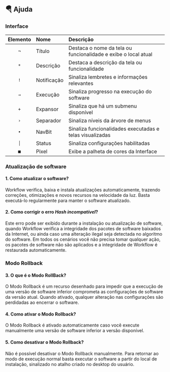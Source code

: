 ## :parachute: Ajuda
### Interface
|Elemento|Nome|Descrição|
|:---:|:---|:---|
|`¬`|Título|Destaca o nome da tela ou funcionalidade e exibe o local atual|
|`*`|Descrição|Destaca a descrição da tela ou funcionalidade|
|`!`|Notificação|Sinaliza lembretes e informações relevantes|
|`→`|Execução|Sinaliza progresso na execução do software|
|`+`|Expansor|Sinaliza que há um submenu disponível|
|`›`|Separador|Sinaliza níveis da árvore de menus|
|`•`|NavBit|Sinaliza funcionalidades executadas e telas visualizadas|
|`│`|Status|Sinaliza configurações habilitadas|
|`■`|Pixel|Exibe a palheta de cores da Interface|

### Atualização de software
#### 1. Como atualizar o software?

Workflow verifica, baixa e instala atualizações automaticamente, trazendo correções, otimizações e novos recursos na velocidade da luz. Basta executá-lo regularmente para manter o software atualizado.

#### 2. Como corrigir o erro *Hash incompatível*?

Este erro pode ser exibido durante a instalação ou atualização de software, quando Workflow verifica a integridade dos pacotes de software baixados da Internet, ou ainda caso uma alteração ilegal seja detectada no algoritmo do software. Em todos os cenários você não precisa tomar qualquer ação, os pacotes de software não são aplicados e a integridade de Workflow é restaurada automaticamente.

### Modo Rollback
#### 3. O que é o Modo RollBack?

O Modo Rollback é um recurso desenhado para impedir que a execução de uma versão de software inferior comprometa as configurações de software da versão atual. Quando ativado, qualquer alteração nas configurações são perdidadas ao encerrar o software.

#### 4. Como ativar o Modo Rollback?

O Modo Rollback é ativado automaticamente caso você execute manualmente uma versão de software inferior a versão disponível.

#### 5. Como desativar o Modo Rollback?

Não é possível desativar o Modo Rollback manualmente. Para retornar ao modo de execução normal basta executar o software a partir do local de instalação, sinalizado no atalho criado no desktop do usuário.
